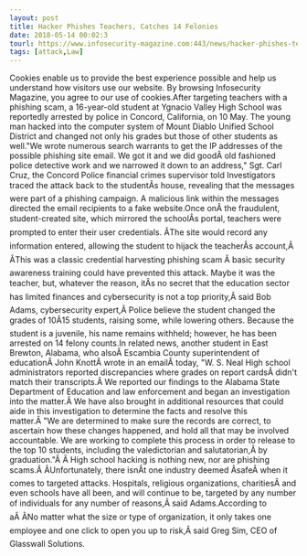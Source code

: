 ```yaml
---
layout: post
title: Hacker Phishes Teachers, Catches 14 Felonies
date: 2018-05-14 00:02:3
tourl: https://www.infosecurity-magazine.com:443/news/hacker-phishes-teachers-catches-14/
tags: [attack,Law]
---
```

Cookies enable us to provide the best experience possible and help us understand how visitors use our website. By browsing Infosecurity Magazine, you agree to our use of cookies.After targeting teachers with a phishing scam, a 16-year-old student at Ygnacio Valley High School was reportedly arrested by police in Concord, California, on 10 May. The young man hacked into the computer system of Mount Diablo Unified School District and changed not only his grades but those of other students as well."We wrote numerous search warrants to get the IP addresses of the possible phishing site email. We got it and we did goodÂ old fashioned police detective work and we narrowed it down to an address," Sgt. Carl Cruz, the Concord Police financial crimes supervisor told Investigators traced the attack back to the studentÂs house, revealing that the messages were part of a phishing campaign. A malicious link within the messages directed the email recipients to a fake website.Once onÂ the fraudulent, student-created site, which mirrored the schoolÂs portal, teachers were prompted to enter their user credentials. ÂThe site would record any information entered, allowing the student to hijack the teacherÂs account,Â ÂThis was a classic credential harvesting phishing scam Â basic security awareness training could have prevented this attack. Maybe it was the teacher, but, whatever the reason, itÂs no secret that the education sector has limited finances and cybersecurity is not a top priority,Â said Bob Adams, cybersecurity expert,Â Police believe the student changed the grades of 10Â15 students, raising some, while lowering others. Because the student is a juvenile, his name remains withheld; however, he has been arrested on 14 felony counts.In related news, another student in East Brewton, Alabama, who alsoÂ Escambia County superintendent of educationÂ John KnottÂ wrote in an emailÂ today, "W. S. Neal High school administrators reported discrepancies where grades on report cardsÂ didn't match their transcripts.Â We reported our findings to the Alabama State Department of Education and law enforcement and began an investigation into the matter.Â We have also brought in additional resources that could aide in this investigation to determine the facts and resolve this matter.Â "We are determined to make sure the records are correct, to ascertain how these changes happened, and hold all that may be involved accountable. We are working to complete this process in order to release to the top 10 students, including the valedictorian and salutatorian,Â by graduation."Â Â High school hacking is nothing new, nor are phishing scams.Â ÂUnfortunately, there isnÂt one industry deemed ÂsafeÂ when it comes to targeted attacks. Hospitals, religious organizations, charitiesÂ and even schools have all been, and will continue to be, targeted by any number of individuals for any number of reasons,Â said Adams.According to aÂ ÂNo matter what the size or type of organization, it only takes one employee and one click to open you up to risk,Â said Greg Sim, CEO of Glasswall Solutions.